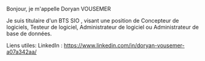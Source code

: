 Bonjour, je m'appelle Doryan VOUSEMER

Je suis titulaire d'un BTS SIO , visant une position de Concepteur de logiciels, Testeur de logiciel, Administrateur de logiciel ou Administrateur de base de données.

Liens utiles: 
LinkedIn : https://www.linkedin.com/in/doryan-vousemer-a07a342aa/


